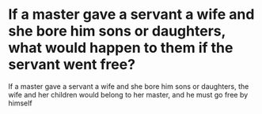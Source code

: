 # If a master gave a servant a wife and she bore him sons or daughters, what would happen to them if the servant went free?

If a master gave a servant a wife and she bore him sons or daughters, the wife and her children would belong to her master, and he must go free by himself

